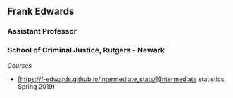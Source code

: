 ## Frank Edwards
### Assistant Professor
### School of Criminal Justice, Rutgers - Newark

*Courses*

- [https://f-edwards.github.io/intermediate_stats/](Intermediate statistics, Spring 2019)
